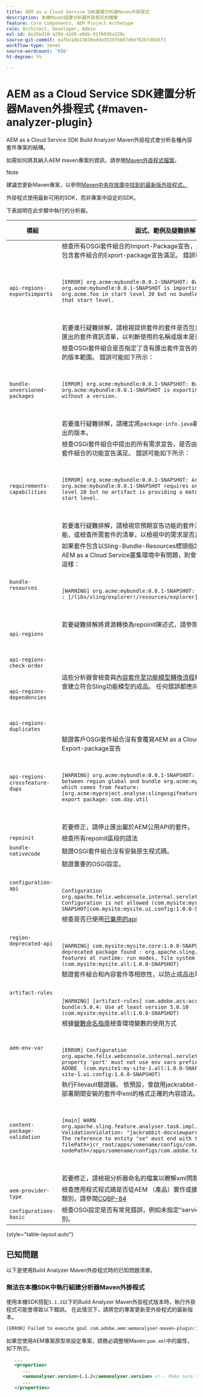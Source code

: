 ```yaml
---
title: AEM as a Cloud Service SDK建置分析器Maven外掛程式
description: 本機Maven組建分析器外掛程式的檔案
feature: Core Components, AEM Project Archetype
role: Architect, Developer, Admin
exl-id: de26b310-a294-42d6-a0db-91f6036a328c
source-git-commit: eafbe18b13830edde3535fbb67d9ef62b7d045f3
workflow-type: tm+mt
source-wordcount: '656'
ht-degree: 5%

---
```


# AEM as a Cloud Service SDK建置分析器Maven外掛程式 {#maven-analyzer-plugin}

AEM as a Cloud Service SDK Build Analyzer Maven外掛程式會分析各種內容套件專案的結構。

如需如何將其納入AEM maven專案的資訊，請參閱[Maven外掛程式檔案](https://github.com/adobe/aemanalyser-maven-plugin/blob/main/aemanalyser-maven-plugin/README.md)。

>[!NOTE]
>
>建議您更新Maven專案，以參照[Maven中央存放庫中找到的最新版外掛程式。](https://repo1.maven.org/maven2/com/adobe/aem/aemanalyser-maven-plugin/)

外掛程式使用最新可用的SDK，而非專案中設定的SDK。

下表說明在此步驟中執行的分析器。<!-- Note that some are executed in the local SDK, while others are only executed during the Cloud Manager pipeline deployment. -->

| 模組 | 函式、範例及疑難排解 | 本機 SDK | Cloud Manager |
|---|---|---|---|
| `api-regions-exportsimports` | 檢查所有OSGi套件組合的Import-Package宣告，是否由Maven專案中其他包含套件組合的Export-package宣告滿足。 錯誤可能如下所示： <p> </p> `[ERROR] org.acme:mybundle:0.0.1-SNAPSHOT: Bundle org.acme:mybundle:0.0.1-SNAPSHOT is importing package(s) org.acme.foo in start level 20 but no bundle is exporting these for that start level.`<p> </p>若要進行疑難排解，請檢視提供套件的套件是否包含在部署中，或檢視您預期匯出的套件資訊清單，以判斷使用的名稱或版本是否有誤。 | 是 | 是 |
| `bundle-unversioned-packages` | 檢查OSGi套件組合是否指定了含有匯出套件宣告的版本和含有匯入套件宣告的版本範圍。 錯誤可能如下所示： <p> </p> `[ERROR] org.acme:mybundle:0.0.1-SNAPSHOT: Bundle org.acme:mybundle:0.0.1-SNAPSHOT is exporting package org.acme.foo without a version.`<p> </p>若要進行疑難排解，請確定將`package-info.java`新增到該封裝，並指定要匯出的版本。 | 是 | 是 |
| `requirements-capabilities` | 檢查OSGi套件組合中提出的所有需求宣告，是否由Maven專案中包含的其他套件組合的功能宣告滿足。 錯誤可能如下所示： <p> </p> `[ERROR] org.acme:mybundle:0.0.1-SNAPSHOT: Artifact org.acme:mybundle:0.0.1-SNAPSHOT requires org.foo.bar in start level 20 but no artifact is providing a matching capability in this start level.`<p> </p> 若要進行疑難排解，請檢視您預期宣告功能的套件清單，以判斷為何遺失該功能，或檢查所需套件的清單，以檢視中的需求是否正確。 | 是 | 是 |
| `bundle-resources` | 如果套件包含以Sling-Bundle-Resources標頭指定的資源，而這些資源在AEM as a Cloud Service叢集環境中有問題，則會提出警告。 警告看起來像這樣：<p> </p> `[WARNING] org.acme:mybundle:0.0.1-SNAPSHOT: Found bundle resources : [/libs/sling/explorer!/resources/explorer]`<p> </p> 若要疑難排解將資源轉換為repoinit陳述式，請參閱[Repoinit檔案](https://experienceleague.adobe.com/docs/experience-manager-cloud-service/implementing/developing/aem-project-content-package-structure.html?lang=zh-Hant#repo-init)。 | 是 | 是 |
| `api-regions`<p> </p>`api-regions-check-order`<p> </p>`api-regions-dependencies`<p> </p>`api-regions-duplicates` | 這些分析器會檢查與[內容套件至功能模型轉換流程](https://experienceleague.adobe.com/docs/experience-manager-cloud-service/implementing/deploying/overview.html?lang=zh-Hant#deploying)相關的一些細節，這些流程會建立符合Sling功能模型的成品。 任何錯誤都應向Adobe客戶支援回報。 | 是 | 是 |
| `api-regions-crossfeature-dups` | 驗證客戶OSGi套件組合沒有會覆寫AEM as a Cloud Service公用API的Export-package宣告<p> </p>`[WARNING] org.acme:mybundle:0.0.1-SNAPSHOT: Package overlap found between region global and bundle org.acme:mybundle:0.0.1.SNAPSHOT which comes from feature: [org.acme:myproject.analyse:slingosgifeature:0.0.1-SNAPSHOT]. Both export package: com.day.util`<p> </p>若要修正，請停止匯出屬於AEM公用API的套件。 | 是 | 是 |
| `repoinit` | 檢查所有repoinit區段的語法 | 是 | 是 |
| `bundle-nativecode` | 驗證OSGi套件組合沒有安裝原生程式碼。 | 是 | 是 |
| `configuration-api` | 驗證重要的OSGi設定。 <p> </p> `Configuration org.apache.felix.webconsole.internal.servlet.OsgiManager: Configuration is not allowed (com.mysite:mysite.all:1.0.0-SNAPSHOT\|com.mysite:mysite.ui.config:1.0.0-SNAPSHOT)` | 是 | 是 |
| `region-deprecated-api` | 檢查是否已使用[已棄用的api](https://experienceleague.adobe.com/docs/experience-manager-cloud-service/release-notes/deprecated-apis.html?lang=zh-Hant) <p> </p>`[WARNING] com.mysite:mysite.core:1.0.0-SNAPSHOT: Usage of deprecated package found : org.apache.sling.settings : Avoid these features at runtime: run modes, file system access (com.mysite:mysite.all:1.0.0-SNAPSHOT)` | 是 | 是 |
| `artifact-rules` | 驗證套件組合和內容套件等相依性，以防止成品出現已知問題。<p> </p>`[WARNING] [artifact-rules] com.adobe.acs:acs-aem-commons-bundle:5.0.4: Use at least version 5.0.10 (com.mysite:mysite.all:1.0.0-SNAPSHOT)` | 是 | 是 |
| `aem-env-var` | 根據[變數命名指南](https://experienceleague.adobe.com/docs/experience-manager-cloud-service/implementing/deploying/configuring-osgi.html?lang=zh-Hant#variable-naming)檢查環境變數的使用方式<p> </p>`[ERROR] Configuration org.apache.felix.webconsole.internal.servlet.OsgiManager: Value for property 'port' must not use env vars prefixed with INTERNAL_ or ADOBE_ (com.mysite1:my-site-1.all:1.0.0-SNAPSHOT\|com.mysite1:my-site-1.ui.config:1.0.0-SNAPSHOT)` | 是 | 是 |
| `content-package-validation` | 執行Filevault驗證器。 依預設，會啟用jackrabbit-docviewparser，以檢查部署期間安裝的套件中xml的格式正確的內容語法。<p> </p>`[main] WARN org.apache.sling.feature.analyser.task.impl.CheckContentPackages - ValidationViolation: "jackrabbit-docviewparser: Invalid XML found: The reference to entity "se" must end with the ';' delimiter.", filePath=jcr_root/apps/somename/configs/com.adobe.test.Invalid.xml, nodePath=/apps/somename/configs/com.adobe.test.Invalid`<p> </p>若要修正，請檢視分析器命名的檔案以瞭解xml問題。 | 是 | 是 |
| `aem-provider-type` | 檢查應用程式程式碼是否從AEM （產品）實作或擴充「ProviderType」介面/類別，請參閱[CQBP-84](https://experienceleague.adobe.com/docs/experience-manager-cloud-manager/using/how-to-use/custom-code-quality-rules.html?lang=zh-Hant#product-apis-annotated-with-providertype-should-not-be-implemented-or-extended-by-customers) | 是 | 是 |
| `configurations-basic` | 檢查OSGi設定是否有常見錯誤，例如未指定&quot;service.ranking&quot;屬性的正確型別。 | 是 | 是 |

{style="table-layout:auto"}

## 已知問題

以下是使用Build Analyzer Maven外掛程式時的已知問題清單。

### 無法在本機SDK中執行組建分析器Maven外掛程式

使用本機SDK搭配`1.1.2`以下的Build Analyzer Maven外掛程式版本時，執行外掛程式可能會導致以下錯誤。 在此情況下，請將您的專案更新至外掛程式的最新版本。

```txt
[ERROR] Failed to execute goal com.adobe.aem:aemanalyser-maven-plugin:1.1.0:analyse (default-analyse) on project mysite.analyse: Execution default-analyse of goal com.adobe.aem:aemanalyser-maven-plugin:1.1.0:analyse failed: arraycopy: source index -1 out of bounds for char[65536] -> [Help 1]
```

如果您使用AEM專案原型來設定專案，請務必調整根Maven `pom.xml`中的屬性，如下所示。

```xml
   ...
   <properties>
      ...
      <aemanalyser.version>1.1.2</aemanalyser.version> <!-- Make sure to use the latest release -->
      ...
   </properties>
```
